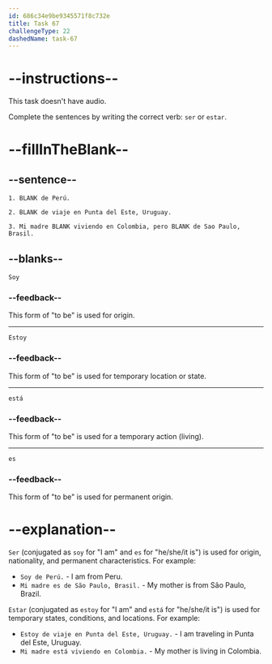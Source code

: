 ```yaml
---
id: 686c34e9be9345571f8c732e
title: Task 67
challengeType: 22
dashedName: task-67
---
```


<!-- PRACTICE -->

# --instructions--

This task doesn't have audio. 

Complete the sentences by writing the correct verb: `ser` or `estar`.

# --fillInTheBlank--

## --sentence--

`1. BLANK de Perú.`

`2. BLANK de viaje en Punta del Este, Uruguay.`

`3. Mi madre BLANK viviendo en Colombia, pero BLANK de Sao Paulo, Brasil.`

## --blanks--

`Soy`

### --feedback--

This form of "to be" is used for origin.

---

`Estoy`

### --feedback--

This form of "to be" is used for temporary location or state.

---

`está`

### --feedback--

This form of "to be" is used for a temporary action (living).

---

`es`

### --feedback--

This form of "to be" is used for permanent origin.

# --explanation--

`Ser` (conjugated as `soy` for "I am" and `es` for "he/she/it is") is used for origin, nationality, and permanent characteristics. For example:

- `Soy de Perú.` - I am from Peru. 
- `Mi madre es de São Paulo, Brasil.` - My mother is from São Paulo, Brazil.

`Estar` (conjugated as `estoy` for "I am" and `está` for "he/she/it is") is used for temporary states, conditions, and locations. For example:

- `Estoy de viaje en Punta del Este, Uruguay.` - I am traveling in Punta del Este, Uruguay. 
- `Mi madre está viviendo en Colombia.` - My mother is living in Colombia.
